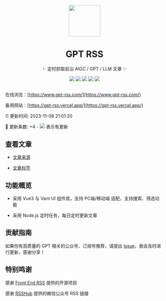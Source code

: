 <p align="center">
  <img width="100" src="https://lty-image-bed.oss-cn-shenzhen.aliyuncs.com/blog/openai.webp" />
</p>
<div align="center">
 
# GPT RSS

<!-- prettier-ignore-start -->
<!-- markdownlint-disable-next-line MD036 -->
✨ 定时抓取前沿 AIGC / GPT / LLM 文章 ✨
<!-- prettier-ignore-end -->

<p align="center">
  <img src="https://img.shields.io/github/v/release/ltyzzzxxx/gpt-rss?display_name=tag" />
  <img src="https://img.shields.io/github/stars/ltyzzzxxx/gpt-rss" />
  <img src="https://img.shields.io/github/forks/ltyzzzxxx/gpt-rss" />
  <img src="https://img.shields.io/github/issues/ltyzzzxxx/gpt-rss" />
  <img src="https://img.shields.io/badge/license-Apache%20-yellow.svg" />
</p>

</div>

## 

在线浏览：[https://www.gpt-rss.com/](https://www.gpt-rss.com/)

备用网站：[https://gpt-rss.vercel.app/](https://gpt-rss.vercel.app/)

:alarm_clock: 更新时间: 2023-11-08 21:01:20

:rocket: 更新条数: +4 - ![](/assets/dot.png) 表示有更新

## 查看文章

- [文章来源](/CATEGORIES.md)

- [文章标签](/TAGS.md)

## 功能概览

- 采用 Vue3 与 Vant UI 组件库，支持 PC端/移动端 适配，支持搜索、筛选功能

- 采用 Node.js 定时任务，每日定时更新文章

## 贡献指南

如果你有高质量的 GPT 相关的公众号、订阅号推荐，请提出 [Issue](https://github.com/ltyzzzxxx/gpt-rss/issues)，我会及时进行更新，感谢分享！

## 特别鸣谢

感谢 [Front End RSS](https://github.com/ChanceYu/front-end-rss) 提供的开源项目

感谢 [RSSHub](https://github.com/DIYgod/RSSHub) 提供的微信公众号 RSS 链接
